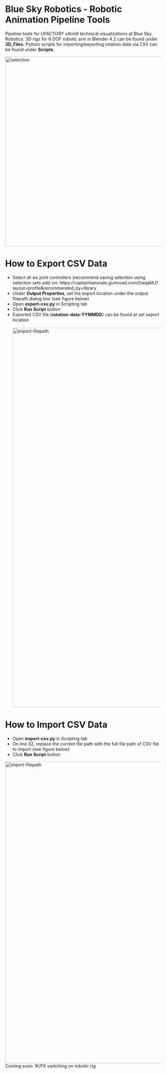 # Blue Sky Robotics - Robotic Animation Pipeline Tools
Pipeline tools for UFACTORY xArm6 technical visualizations at Blue Sky Robotics. 3D rigs for 6 DOF robotic arm in Blender 4.2 can be found under <strong>3D_Files</strong>. Python scripts for importing/exporting rotation data via CSV can be found under <strong>Scripts</strong>.
<br>

<img width="608" alt="selection" src="https://github.com/user-attachments/assets/1c51a8fc-f7f0-4e94-a637-55394db7a754" />

<h1>How to Export CSV Data</h1>
<ul>
  <li>Select all six joint controllers (recommend saving selection using selection sets add-on: https://captainhansode.gumroad.com/l/wqaMJ?layout=profile&recommended_by=library</li>
  <li>Under <strong>Output Properties</strong>, set the export location under the output filepath dialog box (see figure below)</li>
  <li>Open <strong>export-csv.py</strong> in Scripting tab</li>
  <li>Click <strong>Run Script</strong> button</li>
  <li>Exported CSV file (<strong>rotation-data-YYMMDD</strong>) can be found at set export location</li>
  <br>
  <img width="1217" alt="export-filepath" src="https://github.com/user-attachments/assets/c0746a98-f8eb-46da-83b0-be7b900df142" />
</ul>

<h1>How to Import CSV Data</h1>
<ul>
  <li>Open <strong>import-csv.py</strong> in Scripting tab</li>
  <li>On line 32, replace the current file path with the full file path of CSV file to import (see figure below)</li>
  <li>Click <strong>Run Script</strong> button</li>
</ul>
<img width="968" alt="import-filepath" src="https://github.com/user-attachments/assets/5c39b42d-c979-4697-bb32-2b2892e5ea32" />

<br>
Coming soon: IK/FK switching on robotic rig

